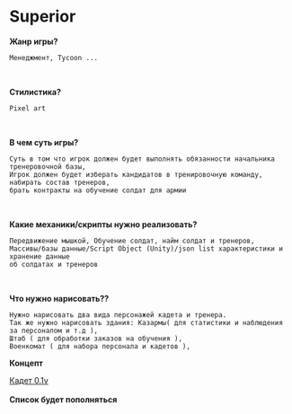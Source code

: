 # Superior

**Жанр игры?**<br>
~~~
Менеджмент, Tycoon ...
~~~
<br>

**Стилистика?**
~~~
Pixel art
~~~
<br>


**В чем суть игры?**
~~~
Суть в том что игрок должен будет выполнять обязанности начальника тренеровочной базы,
Игрок должен будет изберать кандидатов в тренировочную команду, набирать состав тренеров,
брать контракты на обучение солдат для армии
~~~
<br>

**Какие механики/скрипты нужно реализовать?**
~~~
Передвижение мышкой, Обучение солдат, найм солдат и тренеров, 
Массивы/базы данные/Script Object (Unity)/json list характеристики и хранение данные
об солдатах и тренеров

~~~
<br>

**Что нужно нарисовать??**
~~~
Нужно нарисовать два вида персонажей кадета и тренера.
Так же нужно нарисовать здания: Казармы( для статистики и наблюдения за персоналом и т.д ),
Штаб ( для обработки заказов на обучения ),
Военкомат ( для набора персонала и кадетов ),
~~~


**Концепт**

[Кадет 0.1v](https://github.com/ZloyMolodoy/Superior/blob/main/Concept/Cadets/ToReadMe.png)
<br><br>
**Список будет пополняться**
